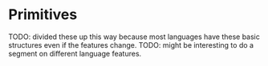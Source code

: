 # Primitives



TODO: divided these up this way because most languages 
have these basic structures even if the features change.
TODO: might be interesting to do a segment on different
language features.


